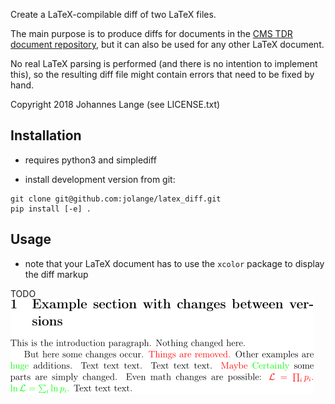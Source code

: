 Create a LaTeX-compilable diff of two LaTeX files.

The main purpose is to produce diffs for documents in the [CMS TDR document repository](https://twiki.cern.ch/twiki/bin/view/CMS/Internal/TdrProcessing), but it can also be used for any other LaTeX document.

No real LaTeX parsing is performed (and there is no intention to implement this), so the resulting diff file might contain errors that need to be fixed by hand.

Copyright 2018 Johannes Lange (see LICENSE.txt)

## Installation
- requires python3 and simplediff

- install development version from git:
```
git clone git@github.com:jolange/latex_diff.git
pip install [-e] .
```

## Usage
- note that your LaTeX document has to use the `xcolor` package to display the diff markup

TODO
![Example output](img/example1_diff.png "Example output")

